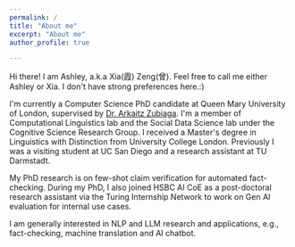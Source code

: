 ```yaml
---
permalink: /
title: "About me"
excerpt: "About me"
author_profile: true

---
```


Hi there! I am Ashley, a.k.a Xia(霞) Zeng(曾). Feel free to call me either Ashley or Xia. I don't have strong preferences here.:)

I'm currently a Computer Science PhD candidate at Queen Mary University of London, supervised by [Dr. Arkaitz Zubiaga](http://www.zubiaga.org/). I'm a member of Computational Linguistics lab and the Social Data Science lab under the Cognitive Science Research Group. I received a Master's degree in Linguistics with Distinction from University College London. Previously I was a visiting student at UC San Diego and a research assistant at TU Darmstadt. 

My PhD research is on few-shot claim verification for automated fact-checking. During my PhD, I also joined HSBC AI CoE as a post-doctoral research assistant via the Turing Internship Network to work on Gen AI evaluation for internal use cases.

I am generally interested in NLP and LLM research and applications, e.g., fact-checking, machine translation and AI chatbot.

